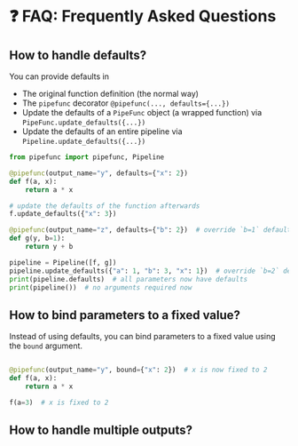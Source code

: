 # ❓ FAQ: Frequently Asked Questions

## How to handle defaults?

You can provide defaults in

- The original function definition (the normal way)
- The `pipefunc` decorator `@pipefunc(..., defaults={...})`
- Update the defaults of a `PipeFunc` object (a wrapped function) via `PipeFunc.update_defaults({...})`
- Update the defaults of an entire pipeline via `Pipeline.update_defaults({...})`

```python
from pipefunc import pipefunc, Pipeline

@pipefunc(output_name="y", defaults={"x": 2})
def f(a, x):
    return a * x

# update the defaults of the function afterwards
f.update_defaults({"x": 3})

@pipefunc(output_name="z", defaults={"b": 2})  # override `b=1` default
def g(y, b=1):
    return y + b

pipeline = Pipeline([f, g])
pipeline.update_defaults({"a": 1, "b": 3, "x": 1})  # override `b=2` default
print(pipeline.defaults)  # all parameters now have defaults
print(pipeline())  # no arguments required now
```

## How to bind parameters to a fixed value?

Instead of using defaults, you can bind parameters to a fixed value using the `bound` argument.

```python

@pipefunc(output_name="y", bound={"x": 2})  # x is now fixed to 2
def f(a, x):
    return a * x

f(a=3)  # x is fixed to 2
```

## How to handle multiple outputs?
